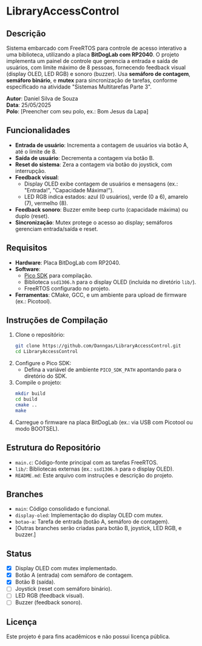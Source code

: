# LibraryAccessControl

## Descrição
Sistema embarcado com FreeRTOS para controle de acesso interativo a uma biblioteca, utilizando a placa **BitDogLab com RP2040**. O projeto implementa um painel de controle que gerencia a entrada e saída de usuários, com limite máximo de 8 pessoas, fornecendo feedback visual (display OLED, LED RGB) e sonoro (buzzer). Usa **semáforo de contagem**, **semáforo binário**, e **mutex** para sincronização de tarefas, conforme especificado na atividade "Sistemas Multitarefas Parte 3".

**Autor**: Daniel Silva de Souza  
**Data**: 25/05/2025  
**Polo**: [Preencher com seu polo, ex.: Bom Jesus da Lapa]

## Funcionalidades
- **Entrada de usuário**: Incrementa a contagem de usuários via botão A, até o limite de 8.
- **Saída de usuário**: Decrementa a contagem via botão B.
- **Reset do sistema**: Zera a contagem via botão do joystick, com interrupção.
- **Feedback visual**:
  - Display OLED exibe contagem de usuários e mensagens (ex.: "Entrada!", "Capacidade Máxima!").
  - LED RGB indica estados: azul (0 usuários), verde (0 a 6), amarelo (7), vermelho (8).
- **Feedback sonoro**: Buzzer emite beep curto (capacidade máxima) ou duplo (reset).
- **Sincronização**: Mutex protege o acesso ao display; semáforos gerenciam entrada/saída e reset.

## Requisitos
- **Hardware**: Placa BitDogLab com RP2040.
- **Software**:
  - [Pico SDK](https://github.com/raspberrypi/pico-sdk) para compilação.
  - Biblioteca `ssd1306.h` para o display OLED (incluída no diretório `lib/`).
  - FreeRTOS configurado no projeto.
- **Ferramentas**: CMake, GCC, e um ambiente para upload de firmware (ex.: Picotool).

## Instruções de Compilação
1. Clone o repositório:
   ```bash
   git clone https://github.com/Danngas/LibraryAccessControl.git
   cd LibraryAccessControl
   ```
2. Configure o Pico SDK:
   - Defina a variável de ambiente `PICO_SDK_PATH` apontando para o diretório do SDK.
3. Compile o projeto:
   ```bash
   mkdir build
   cd build
   cmake ..
   make
   ```
4. Carregue o firmware na placa BitDogLab (ex.: via USB com Picotool ou modo BOOTSEL).

## Estrutura do Repositório
- `main.c`: Código-fonte principal com as tarefas FreeRTOS.
- `lib/`: Bibliotecas externas (ex.: `ssd1306.h` para o display OLED).
- `README.md`: Este arquivo com instruções e descrição do projeto.

## Branches
- `main`: Código consolidado e funcional.
- `display-oled`: Implementação do display OLED com mutex.
- `botao-a`: Tarefa de entrada (botão A, semáforo de contagem).
- [Outras branches serão criadas para botão B, joystick, LED RGB, e buzzer.]

## Status
- [X] Display OLED com mutex implementado.
- [X] Botão A (entrada) com semáforo de contagem.
- [X] Botão B (saída).
- [ ] Joystick (reset com semáforo binário).
- [ ] LED RGB (feedback visual).
- [ ] Buzzer (feedback sonoro).

## Licença
Este projeto é para fins acadêmicos e não possui licença pública.